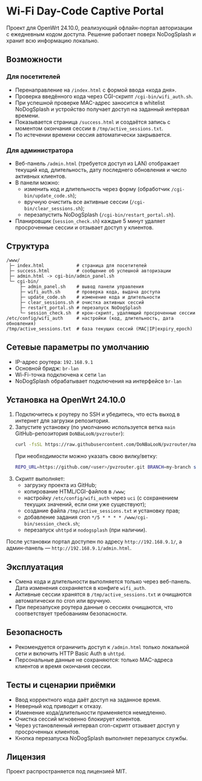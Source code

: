 # Wi-Fi Day-Code Captive Portal

Проект для OpenWrt 24.10.0, реализующий офлайн-портал авторизации с ежедневным кодом доступа. Решение работает поверх NoDogSplash и хранит всю информацию локально.

## Возможности

### Для посетителей
- Перенаправление на `/index.html` с формой ввода «кода дня».
- Проверка введённого кода через CGI-скрипт `/cgi-bin/wifi_auth.sh`.
- При успешной проверке MAC-адрес заносится в whitelist NoDogSplash и устройство получает доступ на заданный интервал времени.
- Показывается страница `/success.html` и создаётся запись с моментом окончания сессии в `/tmp/active_sessions.txt`.
- По истечении времени сессия автоматически закрывается.

### Для администратора
- Веб-панель `/admin.html` (требуется доступ из LAN) отображает текущий код, длительность, дату последнего обновления и число активных клиентов.
- В панели можно:
  - изменить код и длительность через форму (обработчик `/cgi-bin/update_code.sh`);
  - вручную очистить все активные сессии (`/cgi-bin/clear_sessions.sh`);
  - перезапустить NoDogSplash (`/cgi-bin/restart_portal.sh`).
- Планировщик (`session_check.sh`) каждые 5 минут удаляет просроченные сессии и отзывает доступ у клиентов.

## Структура
```
/www/
 ├─ index.html            # страница для посетителей
 ├─ success.html          # сообщение об успешной авторизации
 ├─ admin.html -> cgi-bin/admin_panel.sh
 └─ cgi-bin/
     ├─ admin_panel.sh    # вывод панели управления
     ├─ wifi_auth.sh      # проверка кода, выдача доступа
     ├─ update_code.sh    # изменение кода и длительности
     ├─ clear_sessions.sh # очистка активных сессий
     ├─ restart_portal.sh # перезапуск NoDogSplash
     └─ session_check.sh  # крон-скрипт, удаляющий просроченные сессии
/etc/config/wifi_auth     # настройки (код, длительность, дата обновления)
/tmp/active_sessions.txt  # база текущих сессий (MAC|IP|expiry_epoch)
```

## Сетевые параметры по умолчанию
- IP-адрес роутера: `192.168.9.1`
- Основной бридж: `br-lan`
- Wi-Fi-точка подключена к сети `lan`
- NoDogSplash обрабатывает подключения на интерфейсе `br-lan`

## Установка на OpenWrt 24.10.0
1. Подключитесь к роутеру по SSH и убедитесь, что есть выход в интернет для загрузки репозитория.
2. Запустите установку (по умолчанию используется ветка `main` GitHub-репозитория `DoNBaLooN/pvzrouter`):
   ```sh
   curl -fsSL https://raw.githubusercontent.com/DoNBaLooN/pvzrouter/main/install.sh | sh
   ```
   При необходимости можно указать свою вилку/ветку:
   ```sh
   REPO_URL=https://github.com/<user>/pvzrouter.git BRANCH=my-branch sh install.sh
   ```
3. Скрипт выполняет:
   - загрузку проекта из GitHub;
   - копирование HTML/CGI-файлов в `/www`;
   - настройку `/etc/config/wifi_auth` через `uci` (с сохранением текущих значений, если они уже существуют);
   - создание файла `/tmp/active_sessions.txt` и установку прав;
   - добавление задания cron `*/5 * * * * /www/cgi-bin/session_check.sh`;
   - перезапуск `uhttpd` и `nodogsplash` (при наличии).

После установки портал доступен по адресу `http://192.168.9.1/`, а админ-панель — `http://192.168.9.1/admin.html`.

## Эксплуатация
- Смена кода и длительности выполняется только через веб-панель. Дата изменения сохраняется в конфиге `wifi_auth`.
- Активные сессии хранятся в `/tmp/active_sessions.txt` и очищаются автоматически по cron или вручную.
- При перезапуске роутера данные о сессиях очищаются, что соответствует требованиям безопасности.

## Безопасность
- Рекомендуется ограничить доступ к `/admin.html` только локальной сети и включить HTTP Basic Auth в `uhttpd`.
- Персональные данные не сохраняются: только MAC-адреса клиентов и время окончания сессии.

## Тесты и сценарии приёмки
- Ввод корректного кода даёт доступ на заданное время.
- Неверный код приводит к отказу.
- Изменение кода/длительности применяется немедленно.
- Очистка сессий мгновенно блокирует клиентов.
- Через установленный интервал cron-скрипт отзывает доступ у просроченных клиентов.
- Кнопка перезапуска NoDogSplash выполняет перезапуск службы.

## Лицензия
Проект распространяется под лицензией MIT.

